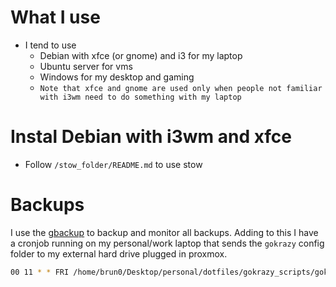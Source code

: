 # What I use

- I tend to use
    - Debian with xfce (or gnome) and i3 for my laptop
    - Ubuntu server for vms
    - Windows for my desktop and gaming
	- `Note that xfce and gnome are used only when people not familiar with i3wm need to do something with my laptop` 

# Instal Debian with i3wm and xfce

- Follow `/stow_folder/README.md` to use stow


# Backups

I use the [gbackup](https://github.com/BrunoTeixeira1996/gbackup) to backup and monitor all backups. Adding to this I have a cronjob running on my personal/work laptop that sends the `gokrazy` config folder to my external hard drive plugged in proxmox.

``` bash
00 11 * * FRI /home/brun0/Desktop/personal/dotfiles/gokrazy_scripts/gokr_backup_config.sh
```
